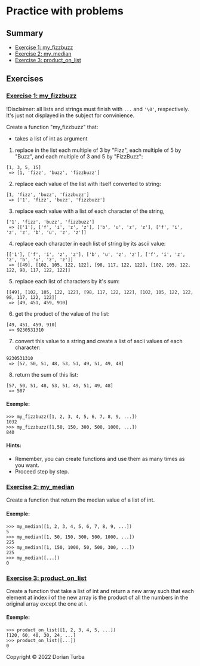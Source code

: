 # Practice with problems

## Summary

- [Exercise 1: my_fizzbuzz][exercise 1 header]
- [Exercise 2: my_median][exercise 2 header]
- [Exercise 3: product_on_list][exercise 3 header]

## Exercises

### [Exercise 1: my_fizzbuzz][summary header]

!Disclaimer: all lists and strings must finish with `...` and `'\0'`, respectively.
It's just not displayed in the subject for convinience.

Create a function "my_fizzbuzz" that:
  - takes a list of int as argument

  1. replace in the list each multiple of 3 by "Fizz", each multiple of 5 by 
"Buzz", and each multiple of 3 and 5 by "FizzBuzz":
```
[1, 3, 5, 15]
 => [1, 'fizz', 'buzz', 'fizzbuzz']
```
  2. replace each value of the list with itself converted to string:
```
[1, 'fizz', 'buzz', 'fizzbuzz']
 => ['1', 'fizz', 'buzz', 'fizzbuzz']
```
  3. replace each value with a list of each character of the string,
```
['1', 'fizz', 'buzz', 'fizzbuzz']
 => [['1'], ['f', 'i', 'z', 'z'], ['b', 'u', 'z', 'z'], ['f', 'i', 'z', 'z', 'b', 'u', 'z', 'z']]
```
  4. replace each character in each list of string by its ascii value:
```
[['1'], ['f', 'i', 'z', 'z'], ['b', 'u', 'z', 'z'], ['f', 'i', 'z', 'z', 'b', 'u', 'z', 'z']]
 => [[49], [102, 105, 122, 122], [98, 117, 122, 122], [102, 105, 122, 122, 98, 117, 122, 122]]
```
  5. replace each list of characters by it's sum:
```
[[49], [102, 105, 122, 122], [98, 117, 122, 122], [102, 105, 122, 122, 98, 117, 122, 122]]
 => [49, 451, 459, 910]
```
  6. get the product of the value of the list:
```
[49, 451, 459, 910]
 => 9230531310
```
  7. convert this value to a string and create a list of ascii values of each character:
```
9230531310
 => [57, 50, 51, 48, 53, 51, 49, 51, 49, 48]
```
  8. return the sum of this list:
```
[57, 50, 51, 48, 53, 51, 49, 51, 49, 48]
 => 507
```


#### Exemple:

```
>>> my_fizzbuzz([1, 2, 3, 4, 5, 6, 7, 8, 9, ...])
1032
>>> my_fizzbuzz([1,50, 150, 300, 500, 1000, ...])
840
```

#### Hints:
  - Remember, you can create functions and use them as many times as you want.
  - Proceed step by step.

### [Exercise 2: my_median][summary header]

Create a function that return the median value of a list of int.

#### Exemple:

```
>>> my_median([1, 2, 3, 4, 5, 6, 7, 8, 9, ...])
5
>>> my_median([1, 50, 150, 300, 500, 1000, ...])
225
>>> my_median([1, 150, 1000, 50, 500, 300, ...])
225
>>> my_median([...])
0
```

### [Exercise 3: product_on_list][summary header]

Create a function that take a list of int and return a new array such that each
element at index i of the new array is the product of all the numbers in the 
original array except the one at i.

#### Exemple:

```
>>> product_on_list([1, 2, 3, 4, 5, ...])
[120, 60, 40, 30, 24, ...]
>>> product_on_list([...])
0
```

Copyright © 2022 Dorian Turba

[summary header]: #Summary

[exercise 1 header]: #exercise-1-my_list
[exercise 2 header]: #exercise-2-my_median
[exercise 3 header]: #exercise-3-product_on_list
